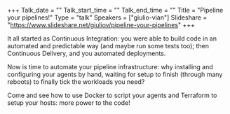 +++
Talk_date = ""
Talk_start_time = ""
Talk_end_time = ""
Title = "Pipeline your pipelines!"
Type = "talk"
Speakers = ["giulio-vian"]
Slideshare = "https://www.slideshare.net/giuliov/pipeline-your-pipelines"
+++

It all started as Continuous Integration: you were able to build code in an automated and predictable way (and maybe run some tests too); then Continuous Delivery, and you automated deployments.

Now is time to automate your pipeline infrastructure: why installing and configuring your agents by hand, waiting for setup to finish (through many reboots) to finally tick the workloads you need?

Come and see how to use Docker to script your agents and Terraform to setup your hosts: more power to the code!
